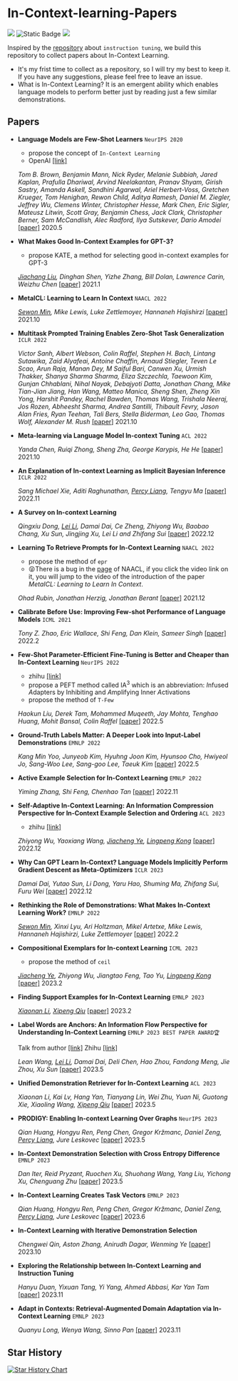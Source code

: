 # In-Context-learning-Papers    

![](https://img.shields.io/badge/PRs-welcome-brightgreen) ![Static Badge](https://img.shields.io/badge/In%20context%20Learning-ICL-A9A9A9?style=plastic) ![](https://img.shields.io/github/stars/init-neok/In-Context-learning-Papers?style=social) 

Inspired by the [repository](https://github.com/SinclairCoder/Instruction-Tuning-Papers) about `instruction tuning`, we build this repository to collect papers about In-Context Learning.
* It's my frist time to collect as a repository, so I will try my best to keep it. If you have any suggestions, please feel free to leave an issue.
* What is In-Context Learning? It is an emergent ability which enables language models to perform better just by reading just a few similar demonstrations. 

## Papers
* **Language Models are Few-Shot Learners** `NeurIPS 2020`
  * propose the concept of `In-Context Learning`
  * OpenAI [[link]](https://openai.com/blog/few-shot-learning-of-4k-images/)
  
   *Tom B. Brown, Benjamin Mann, Nick Ryder, Melanie Subbiah, Jared Kaplan, Prafulla Dhariwal, Arvind Neelakantan, Pranav Shyam, Girish Sastry, Amanda Askell, Sandhini Agarwal, Ariel Herbert-Voss, Gretchen Krueger, Tom Henighan, Rewon Child, Aditya Ramesh, Daniel M. Ziegler, Jeffrey Wu, Clemens Winter, Christopher Hesse, Mark Chen, Eric Sigler, Mateusz Litwin, Scott Gray, Benjamin Chess, Jack Clark, Christopher Berner, Sam McCandlish, Alec Radford, Ilya Sutskever, Dario Amodei* [[paper]](https://arxiv.org/abs/2005.14165) 2020.5

* **What Makes Good In-Context Examples for GPT-3?** 
  * propose KATE, a method for selecting good in-context examples for GPT-3
  
   *[Jiachang Liu](https://jiachangliu.github.io/), Dinghan Shen, Yizhe Zhang, Bill Dolan, Lawrence Carin, Weizhu Chen* [[paper]](https://arxiv.org/abs/2101.06804) 2021.1

* **MetaICL: Learning to Learn In Context** `NAACL 2022`
  
   *[Sewon Min](https://shmsw25.github.io/), Mike Lewis, Luke Zettlemoyer, Hannaneh Hajishirzi* [[paper]](https://arxiv.org/abs/2110.15943) 2021.10

* **Multitask Prompted Training Enables Zero-Shot Task Generalization** `ICLR 2022`
  
   *Victor Sanh, Albert Webson, Colin Raffel, Stephen H. Bach, Lintang Sutawika, Zaid Alyafeai, Antoine Chaffin, Arnaud Stiegler, Teven Le Scao, Arun Raja, Manan Dey, M Saiful Bari, Canwen Xu, Urmish Thakker, Shanya Sharma Sharma, Eliza Szczechla, Taewoon Kim, Gunjan Chhablani, Nihal Nayak, Debajyoti Datta, Jonathan Chang, Mike Tian-Jian Jiang, Han Wang, Matteo Manica, Sheng Shen, Zheng Xin Yong, Harshit Pandey, Rachel Bawden, Thomas Wang, Trishala Neeraj, Jos Rozen, Abheesht Sharma, Andrea Santilli, Thibault Fevry, Jason Alan Fries, Ryan Teehan, Tali Bers, Stella Biderman, Leo Gao, Thomas Wolf, Alexander M. Rush* [[paper]](https://arxiv.org/abs/2110.08207) 2021.10

* **Meta-learning via Language Model In-context Tuning** `ACL 2022`
  
   *Yanda Chen, Ruiqi Zhong, Sheng Zha, George Karypis, He He* [[paper]](https://aclanthology.org/2022.acl-long.53/) 2021.10

* **An Explanation of In-context Learning as Implicit Bayesian Inference** `ICLR 2022`
  
   *Sang Michael Xie, Aditi Raghunathan, [Percy Liang](https://cs.stanford.edu/~pliang/), Tengyu Ma* [[paper]](https://arxiv.org/abs/2111.02080) 2022.11

* **A Survey on In-context Learning**
  
   *Qingxiu Dong, [Lei Li](https://lilei-nlp.github.io/), Damai Dai, Ce Zheng, Zhiyong Wu, Baobao Chang, Xu Sun, Jingjing Xu, Lei Li and Zhifang Sui* [[paper]](https://arxiv.org/abs/2301.00234) 2022.12

* **Learning To Retrieve Prompts for In-Context Learning** `NAACL 2022`
  * propose the method of `epr`
  * 😝There is a bug in the [page](https://aclanthology.org/2022.naacl-main.191/) of NAACL, if you click the video link on it, you will jump to the video of the introduction of the paper *MetaICL: Learning to Learn In Context*. 
  
   *Ohad Rubin, Jonathan Herzig, Jonathan Berant* [[paper]](https://arxiv.org/abs/2112.08633) 2021.12

* **Calibrate Before Use: Improving Few-shot Performance of Language Models** `ICML 2021`
  
   *Tony Z. Zhao, Eric Wallace, Shi Feng, Dan Klein, Sameer Singh* [[paper]](https://icml.cc/virtual/2021/oral/10186) 2022.2

* **Few-Shot Parameter-Efficient Fine-Tuning is Better and Cheaper than In-Context Learning** `NeurIPS 2022`
  * zhihu [[link]](https://zhuanlan.zhihu.com/p/609954679)
  * propose a PEFT method called IA<sup>3</sup>  which is an abbreviation: *I*nfused *A*dapters by Inhibiting and *A*mplifying Inner *A*ctivations
  * propose the method of `T-Few`
  
   *Haokun Liu, Derek Tam, Mohammed Muqeeth, Jay Mohta, Tenghao Huang, Mohit Bansal, Colin Raffel* [[paper]](https://arxiv.org/abs/2205.05638) 2022.5

* **Ground-Truth Labels Matter: A Deeper Look into Input-Label Demonstrations** `EMNLP 2022`
  
   *Kang Min Yoo, Junyeob Kim, Hyuhng Joon Kim, Hyunsoo Cho, Hwiyeol Jo, Sang-Woo Lee, Sang-goo Lee, Taeuk Kim* [[paper]](https://arxiv.org/abs/2205.12685) 2022.5

* **Active Example Selection for In-Context Learning** `EMNLP 2022`
  
   *Yiming Zhang, Shi Feng, Chenhao Tan* [[paper]](https://arxiv.org/abs/2211.04486) 2022.11

* **Self-Adaptive In-Context Learning: An Information Compression Perspective for In-Context Example Selection and Ordering** `ACL 2023`
  
   * zhihu [[link]](https://zhuanlan.zhihu.com/p/665852216)
  
   *Zhiyong Wu, Yaoxiang Wang, [Jiacheng Ye](https://jiacheng-ye.github.io/), [Lingpeng Kong](https://ikekonglp.github.io/)* [[paper]](https://arxiv.org/abs/2212.10375) 2022.12

* **Why Can GPT Learn In-Context? Language Models Implicitly Perform Gradient Descent as Meta-Optimizers** `ICLR 2023`
  
   *Damai Dai, Yutao Sun, Li Dong, Yaru Hao, Shuming Ma, Zhifang Sui, Furu Wei* [[paper]](https://arxiv.org/abs/2212.10559) 2022.12

* **Rethinking the Role of Demonstrations: What Makes In-Context Learning Work?** `EMNLP 2022`
  
   *[Sewon Min](https://shmsw25.github.io/), Xinxi Lyu, Ari Holtzman, Mikel Artetxe, Mike Lewis, Hannaneh Hajishirzi, Luke Zettlemoyer* [[paper]](https://arxiv.org/abs/2202.12837) 2022.2

* **Compositional Exemplars for In-context Learning** `ICML 2023`
  * propose the method of `ceil`
  
   *[Jiacheng Ye](https://jiacheng-ye.github.io/), Zhiyong Wu, Jiangtao Feng, Tao Yu, [Lingpeng Kong](https://ikekonglp.github.io/)* [[paper]](https://arxiv.org/abs/2302.05698) 2023.2

* **Finding Support Examples for In-Context Learning** `EMNLP 2023`
  
   *[Xiaonan Li](https://scholar.google.com/citations?user=ldEcEjEAAAAJ), [Xipeng Qiu](https://xpqiu.github.io/)* [[paper]](https://arxiv.org/abs/2302.13539) 2023.2

* **Label Words are Anchors: An Information Flow Perspective for Understanding In-Context Learning** `EMNLP 2023 BEST PAPER AWARD🏆`
  
   Talk from author [[link]](https://event.baai.ac.cn/live/733)
   Zhihu [[link]](https://zhuanlan.zhihu.com/p/439876633)

   *Lean Wang, [Lei Li](https://lilei-nlp.github.io/), Damai Dai, Deli Chen, Hao Zhou, Fandong Meng, Jie Zhou, Xu Sun* [[paper]](https://arxiv.org/abs/2305.14160) 2023.5
   
* **Unified Demonstration Retriever for In-Context Learning** `ACL 2023`
  
   *Xiaonan Li, Kai Lv, Hang Yan, Tianyang Lin, Wei Zhu, Yuan Ni, Guotong Xie, Xiaoling Wang, [Xipeng Qiu](https://xpqiu.github.io/)* [[paper]](https://arxiv.org/abs/2305.04320) 2023.5

* **PRODIGY: Enabling In-context Learning Over Graphs** `NeurIPS 2023`
  
   *Qian Huang, Hongyu Ren, Peng Chen, Gregor Kržmanc, Daniel Zeng, [Percy Liang](https://cs.stanford.edu/~pliang/), Jure Leskovec* [[paper]](https://arxiv.org/abs/2305.12600) 2023.5

* **In-Context Demonstration Selection with Cross Entropy Difference** `EMNLP 2023`
  
   *Dan Iter, Reid Pryzant, Ruochen Xu, Shuohang Wang, Yang Liu, Yichong Xu, Chenguang Zhu* [[paper]](https://arxiv.org/abs/2305.14726) 2023.5

* **In-Context Learning Creates Task Vectors** `EMNLP 2023`
  
   *Qian Huang, Hongyu Ren, Peng Chen, Gregor Kržmanc, Daniel Zeng, [Percy Liang](https://cs.stanford.edu/~pliang/), Jure Leskovec* [[paper]](https://arxiv.org/abs/2305.12600) 2023.6

* **In-Context Learning with Iterative Demonstration Selection**
  
   *Chengwei Qin, Aston Zhang, Anirudh Dagar, Wenming Ye* [[paper]](https://arxiv.org/abs/2310.09881) 2023.10

* **Exploring the Relationship between In-Context Learning and Instruction Tuning**
  
   *Hanyu Duan, Yixuan Tang, Yi Yang, Ahmed Abbasi, Kar Yan Tam* [[paper]](https://arxiv.org/abs/2311.10367) 2023.11

* **Adapt in Contexts: Retrieval-Augmented Domain Adaptation via In-Context Learning** `EMNLP 2023`
  
   *Quanyu Long, Wenya Wang, Sinno Pan* [[paper]](https://aclanthology.org/2023.emnlp-main.402/) 2023.11











## Star History

[![Star History Chart](https://api.star-history.com/svg?repos=init-neok/In-Context-learning-Papers&type=Date)](https://star-history.com/#init-neok/In-Context-learning-Papers&Date)
